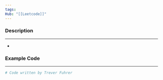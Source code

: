 ```yaml
---
tags: 
Hub: "[[Leetcode]]"
---
```

### Description
---
- 

### Example Code
--- 
<!--Leetcode problem-->
```python
# Code written by Trever Fuhrer

```